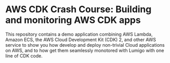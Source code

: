 # AWS CDK Crash Course: Building and monitoring AWS CDK apps

This repository contains a demo application combining AWS Lambda, Amazon ECS, the AWS Cloud Development Kit (CDK) 2, and other AWS service to show you how develop and deploy non-trivial Cloud applications on AWS, and to how get them seamlessly monotored with Lumigo with one line of CDK code.
